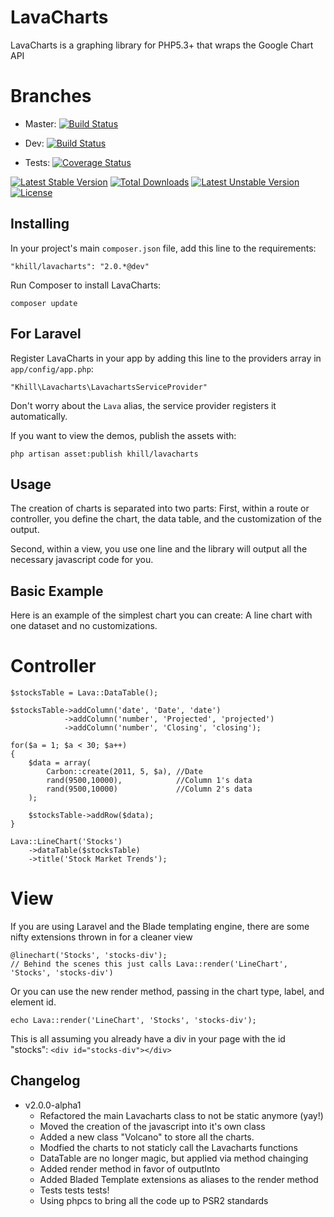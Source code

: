 LavaCharts
==========

LavaCharts is a graphing library for PHP5.3+ that wraps the Google Chart API

Branches
========
 - Master: [![Build Status](https://travis-ci.org/kevinkhill/LavaCharts.png?branch=master)](https://travis-ci.org/kevinkhill/LavaCharts)

 - Dev: [![Build Status](https://travis-ci.org/kevinkhill/LavaCharts.png?branch=dev)](https://travis-ci.org/kevinkhill/LavaCharts)

 - Tests: [![Coverage Status](https://coveralls.io/repos/kevinkhill/LavaCharts/badge.png?branch=dev)](https://coveralls.io/r/kevinkhill/LavaCharts?branch=dev)

 [![Latest Stable Version](https://poser.pugx.org/khill/lavacharts/v/stable.svg)](https://packagist.org/packages/khill/lavacharts) [![Total Downloads](https://poser.pugx.org/khill/lavacharts/downloads.svg)](https://packagist.org/packages/khill/lavacharts) [![Latest Unstable Version](https://poser.pugx.org/khill/lavacharts/v/unstable.svg)](https://packagist.org/packages/khill/lavacharts) [![License](https://poser.pugx.org/khill/lavacharts/license.svg)](https://packagist.org/packages/khill/lavacharts)

Installing
----------
In your project's main ```composer.json``` file, add this line to the requirements:

  ```
  "khill/lavacharts": "2.0.*@dev"
  ```

Run Composer to install LavaCharts:

  ```
  composer update
  ```

For Laravel
-----------
Register LavaCharts in your app by adding this line to the providers array in ```app/config/app.php```:

  ```
  "Khill\Lavacharts\LavachartsServiceProvider"
  ```

  Don't worry about the ```Lava``` alias, the service provider registers it automatically.

If you want to view the demos, publish the assets with:

  ```
  php artisan asset:publish khill/lavacharts
  ```

Usage
-----
The creation of charts is separated into two parts:
First, within a route or controller, you define the chart, the data table, and the customization of the output.

Second, within a view, you use one line and the library will output all the necessary javascript code for you.

Basic Example
-------------
Here is an example of the simplest chart you can create: A line chart with one dataset and no customizations.

Controller
==========
  ```
  $stocksTable = Lava::DataTable();

  $stocksTable->addColumn('date', 'Date', 'date')
              ->addColumn('number', 'Projected', 'projected')
              ->addColumn('number', 'Closing', 'closing');

  for($a = 1; $a < 30; $a++)
  {
      $data = array(
          Carbon::create(2011, 5, $a), //Date
          rand(9500,10000),            //Column 1's data
          rand(9500,10000)             //Column 2's data
      );

      $stocksTable->addRow($data);
  }

  Lava::LineChart('Stocks')
      ->dataTable($stocksTable)
      ->title('Stock Market Trends');
  ```

View
====
If you are using Laravel and the Blade templating engine, there are some nifty extensions thrown in for a cleaner view

  ```
  @linechart('Stocks', 'stocks-div');
  // Behind the scenes this just calls Lava::render('LineChart', 'Stocks', 'stocks-div')
  ```

Or you can use the new render method, passing in the chart type, label, and element id.

  ```
  echo Lava::render('LineChart', 'Stocks', 'stocks-div');
  ```

This is all assuming you already have a div in your page with the id "stocks":
```<div id="stocks-div"></div>```


Changelog
---------
 - v2.0.0-alpha1
   - Refactored the main Lavacharts class to not be static anymore (yay!)
   - Moved the creation of the javascript into it's own class
   - Added a new class "Volcano" to store all the charts.
   - Modfied the charts to not staticly call the Lavacharts functions
   - DataTable are no longer magic, but applied via method chainging
   - Added render method in favor of outputInto
   - Added Bladed Template extensions as aliases to the render method
   - Tests tests tests!
   - Using phpcs to bring all the code up to PSR2 standards
